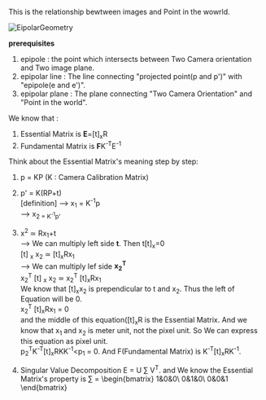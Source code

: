 This is the relationship bewtween images and Point in the wowrld.

![EipolarGeometry](https://github.com/WD4715/SlamStudy/assets/117700793/76a038c4-0ad8-4720-871c-e20aaa814aa1)

**prerequisites**
  1. epipole : the point which intersects between Two Camera orientation and Two image plane.
  2. epipolar line : The line connecting "projected point(p and p')" with "epipole(e and e')".
  3. epipolar plane : The plane connecting "Two Camera Orientation" and "Point in the world".

We know that :
  1. Essential Matrix is **E**=[t]<sub>x</sub>R
  2. Fundamental Matrix is **F**K<sup>-T</sup>E<sup>-1</sup>
  
Think about the Essential Matrix's meaning step by step:  
  1. p = KP (K : Camera Calibration Matrix)  
  2. p' = K(RP+t)  
    [definition]
    --> x<sub>1</sub> = K<sup>-1</sup>p  
    --> x<sub>2</sbu> = K<sup>-1</sup>p'  
  3. x<sup>2</sup> 	$\simeq$ Rx<sub>1</sub>+t  
    --> We can multiply left side **t**. Then t[t]<sub>x</sub>=0  
    [t] <sub>x</sub> x<sub>2</sub> $\simeq$ [t]<sub>x</sub>Rx<sub>1</sub>  
    --> We can multiply lef side **x<sub>2</sub><sup>T</sup>**  
    x<sub>2</sub><sup>T</sup> [t] <sub>x</sub> x<sub>2</sub> $\simeq$ x<sub>2</sub><sup>T</sup> [t]<sub>x</sub>Rx<sub>1</sub>  
    We know that [t]<sub>x</sub>x<sub>2</sub> is prependicular to t and x<sub>2</sub>. Thus the left of Equation will be 0.  
    x<sub>2</sub><sup>T</sup> [t]<sub>x</sub>Rx<sub>1</sub> = 0  
    and the middle of this equation([t]<sub>x</sub>R is the Essential Matrix. And we know that x<sub>1</sub> and x<sub>2</sub> is meter unit, not the pixel unit. So We can express this equation as pixel unit.  
    p<sub>2</sub><sup>T</sup>K<sup>-T</sup>[t]<sub>x</sub>RKK<sup>-1</sup><p<sub>1</sub> = 0. And F(Fundamental Matrix) is K<sup>-T</sup>[t]<sub>x</sub>RK<sup>-1</sup>.
    
  4. Singular Value Decomposition
    E = U $\sum_{}$ V<sup>T</sup>.
    and We know the Essential Matrix's property is
    $\sum_{}$ = \begin{bmatrix}
    1&0&0\\
    0&1&0\\
    0&0&1 \end{bmatrix}  
    

  
  
